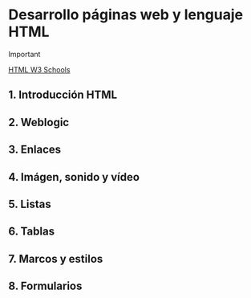 # Desarrollo páginas web y lenguaje HTML

>[!IMPORTANT]
>[HTML W3 Schools](https://www.w3schools.com/html/)

## 1. Introducción HTML
## 2. Weblogic
## 3. Enlaces
## 4. Imágen, sonido y vídeo
## 5. Listas
## 6. Tablas
## 7. Marcos y estilos
## 8. Formularios
